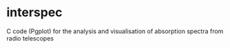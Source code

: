# interspec
C code (Pgplot) for the analysis and visualisation of absorption spectra from radio telescopes
